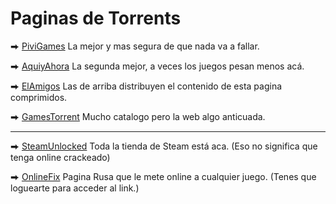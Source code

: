 # Paginas de Torrents

⮕ [PiviGames](https://pivigames.blog/) La mejor y mas segura de que nada va a fallar.

⮕ [AquiyAhora](https://www.aquiyahorajuegos.net) La segunda mejor, a veces los juegos pesan menos acá.

⮕ [ElAmigos](https://elamigos.site/) Las de arriba distribuyen el contenido de esta pagina comprimidos.

⮕ [GamesTorrent](https://www.gamestorrents.fm/juegos-pc/) Mucho catalogo pero la web algo anticuada.

----

⮕ [SteamUnlocked](https://steamunlocked.net/) Toda la tienda de Steam está aca. (Eso no significa que tenga online crackeado)

⮕ [OnlineFix](https://online-fix.me/) Pagina Rusa que le mete online a cualquier juego. (Tenes que loguearte para acceder al link.)


